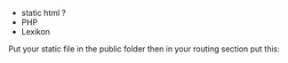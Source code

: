 - static html ?
- PHP
- Lexikon

Put your static file in the public folder then in your routing section put this:

<Route exact path="/">
   <Redirect push to={"/home.html"} />
</Route>
